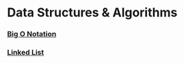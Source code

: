 # Data Structures & Algorithms

### [Big O Notation](./dsa/bigo.md)

### [Linked List](./dsa/linked-list.md)